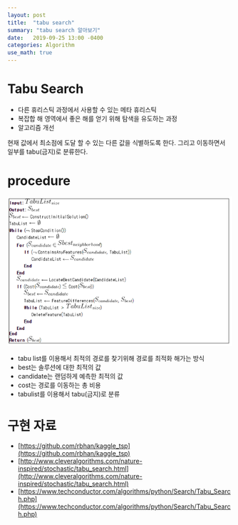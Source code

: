```yaml
---
layout: post
title:  "tabu search"
summary: "tabu search 알아보기"
date:   2019-09-25 13:00 -0400
categories: Algorithm
use_math: true
---
```


# Tabu Search
- 다른 휴리스틱 과정에서 사용할 수 있는 메타 휴리스틱
- 복잡합 해 영역에서 좋은 해를 얻기 위해 탐색을 유도하는 과정
- 알고리즘 개선

현재 값에서 최소점에 도달 할 수 있는 다른 값을 식별하도록 한다. 그리고 이동하면서 일부를 tabu(금지)로 분류한다.

# procedure



![procedure](./procedure.PNG)



- tabu list를 이용해서 최적의 경로를 찾기위해 경로를 최적화 해가는 방식
- best는 솔루션에 대한 최적의 값
- candidate는 랜덤하게 예측한 최적의 값
- cost는 경로를 이동하는 총 비용
- tabulist를 이용해서 tabu(금지)로 분류

# 구현 자료
- [https://github.com/rbhan/kaggle_tsp](https://github.com/rbhan/kaggle_tsp)
- [http://www.cleveralgorithms.com/nature-inspired/stochastic/tabu_search.html](http://www.cleveralgorithms.com/nature-inspired/stochastic/tabu_search.html)
- [https://www.techconductor.com/algorithms/python/Search/Tabu_Search.php](https://www.techconductor.com/algorithms/python/Search/Tabu_Search.php) 